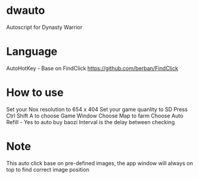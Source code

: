 # dwauto
Autoscript for Dynasty Warrior

# Language
AutoHotKey - Base on FindClick https://github.com/berban/FindClick

# How to use
Set your Nox resolution to 654 x 404
Set your game quanlity to SD
Press Ctrl Shift A to choose Game Window
Choose Map to farm
Choose Auto Refill - Yes to auto buy baozi
Interval is the delay between checking

# Note
This auto click base on pre-defined images, the app window will always on top to find correct image position
